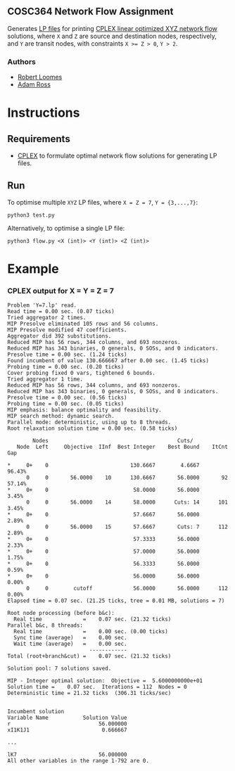## COSC364 Network Flow Assignment

Generates [LP files](./output) for printing 
[CPLEX linear optimized XYZ network flow](./output/cplex.log) solutions, 
where `X` and `Z` are source and destination nodes, respectively, and `Y` are transit nodes, with 
constraints `X >= Z > 0`, `Y > 2`.

### Authors

 * [Robert Loomes](https://github.com/robloomes)
 * [Adam Ross](https://github.com/r055a)

# Instructions

## Requirements

* [CPLEX](https://www.ibm.com/analytics/cplex-optimizer) to formulate optimal network flow solutions for generating LP files.

## Run

To optimise multiple `XYZ` LP files, where `X = Z = 7`, `Y = {3,...,7}`:

```
python3 test.py
```

Alternatively, to optimise a single LP file:

```
python3 flow.py <X (int)> <Y (int)> <Z (int)>
```

# Example

### CPLEX output for X = Y = Z = 7

```
Problem 'Y=7.lp' read.
Read time = 0.00 sec. (0.07 ticks)
Tried aggregator 2 times.
MIP Presolve eliminated 105 rows and 56 columns.
MIP Presolve modified 47 coefficients.
Aggregator did 392 substitutions.
Reduced MIP has 56 rows, 344 columns, and 693 nonzeros.
Reduced MIP has 343 binaries, 0 generals, 0 SOSs, and 0 indicators.
Presolve time = 0.00 sec. (1.24 ticks)
Found incumbent of value 130.666667 after 0.00 sec. (1.45 ticks)
Probing time = 0.00 sec. (0.20 ticks)
Cover probing fixed 0 vars, tightened 6 bounds.
Tried aggregator 1 time.
Reduced MIP has 56 rows, 344 columns, and 693 nonzeros.
Reduced MIP has 343 binaries, 0 generals, 0 SOSs, and 0 indicators.
Presolve time = 0.00 sec. (0.56 ticks)
Probing time = 0.00 sec. (0.05 ticks)
MIP emphasis: balance optimality and feasibility.
MIP search method: dynamic search.
Parallel mode: deterministic, using up to 8 threads.
Root relaxation solution time = 0.00 sec. (0.58 ticks)

        Nodes                                         Cuts/
   Node  Left     Objective  IInf  Best Integer    Best Bound    ItCnt     Gap

*     0+    0                          130.6667        4.6667            96.43%
      0     0       56.0000    10      130.6667       56.0000       92   57.14%
*     0+    0                           58.0000       56.0000             3.45%
      0     0       56.0000    14       58.0000      Cuts: 14      101    3.45%
*     0+    0                           57.6667       56.0000             2.89%
      0     0       56.0000    15       57.6667       Cuts: 7      112    2.89%
*     0+    0                           57.3333       56.0000             2.33%
*     0+    0                           57.0000       56.0000             1.75%
*     0+    0                           56.3333       56.0000             0.59%
*     0+    0                           56.0000       56.0000             0.00%
      0     0        cutoff             56.0000       56.0000      112    0.00%
Elapsed time = 0.07 sec. (21.25 ticks, tree = 0.01 MB, solutions = 7)

Root node processing (before b&c):
  Real time             =    0.07 sec. (21.32 ticks)
Parallel b&c, 8 threads:
  Real time             =    0.00 sec. (0.00 ticks)
  Sync time (average)   =    0.00 sec.
  Wait time (average)   =    0.00 sec.
                          ------------
Total (root+branch&cut) =    0.07 sec. (21.32 ticks)

Solution pool: 7 solutions saved.

MIP - Integer optimal solution:  Objective =  5.6000000000e+01
Solution time =    0.07 sec.  Iterations = 112  Nodes = 0
Deterministic time = 21.32 ticks  (306.31 ticks/sec)


Incumbent solution
Variable Name           Solution Value
r                            56.000000
xI1K1J1                       0.666667

...

lK7                          56.000000
All other variables in the range 1-792 are 0.
```
